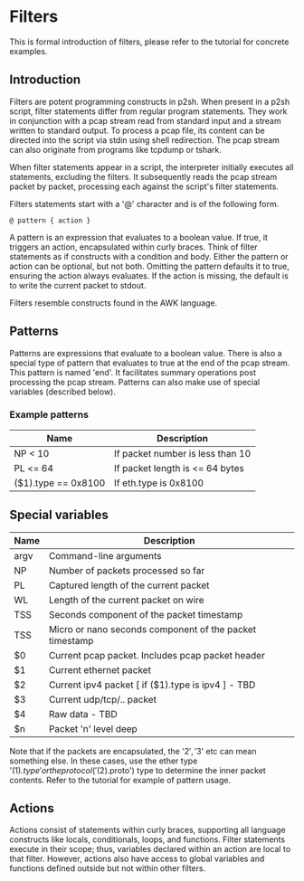 # Filters

This is formal introduction of filters, please refer to the tutorial for
concrete examples.

## Introduction

Filters are potent programming constructs in p2sh. When present in a
p2sh script, filter statements differ from regular program statements.
They work in conjunction with a pcap stream read from standard input and
a stream written to standard output. To process a pcap file, its content
can be directed into the script via stdin using shell redirection. The
pcap stream can also originate from programs like tcpdump or tshark.

When filter statements appear in a script, the interpreter initially
executes all statements, excluding the filters. It subsequently reads the
pcap stream packet by packet, processing each against the script's filter
statements.

Filters statements start with a '@' character and is of the following form.

```
@ pattern { action }
```

A pattern is an expression that evaluates to a boolean value. If true,
it triggers an action, encapsulated within curly braces. Think of filter
statements as if constructs with a condition and body. Either the pattern
or action can be optional, but not both. Omitting the pattern defaults it
to true, ensuring the action always evaluates. If the action is missing,
the default is to write the current packet to stdout.

Filters resemble constructs found in the AWK language.

## Patterns

Patterns are expressions that evaluate to a boolean value. There is also a
special type of pattern that evaluates to true at the end of the pcap stream.
This pattern is named 'end'. It facilitates summary operations post processing
the pcap stream. Patterns can also make use of special variables (described
below).

### Example patterns

| Name | Description |
|------|-------------|
| NP <  10 | If packet number is less than 10 |
| PL <= 64 | If packet length is <= 64 bytes |
| ($1).type == 0x8100 | If eth.type is 0x8100 |

## Special variables


| Name | Description |
|------|-------------|
| argv | Command-line arguments |
| NP | Number of packets processed so far |
| PL | Captured length of the current packet |
| WL | Length of the current packet on wire |
| TSS | Seconds component of the packet timestamp |
| TSS | Micro or nano seconds component of the packet timestamp |
| $0 | Current pcap packet. Includes pcap packet header |
| $1 | Current ethernet packet |
| $2 | Current ipv4 packet [ if ($1).type is ipv4 ] - TBD |
| $3 | Current udp/tcp/.. packet |
| $4 | Raw data - TBD |
| $n | Packet 'n' level deep |

Note that if the packets are encapsulated, the '$2', '$3' etc can mean
something else. In these cases, use the ether type '($1).type' or
the protocol ('($2).proto') type to determine the inner packet contents.
Refer to the tutorial for example of pattern usage.

## Actions

Actions consist of statements within curly braces, supporting all language
constructs like locals, conditionals, loops, and functions. Filter statements
execute in their scope; thus, variables declared within an action are local
to that filter. However, actions also have access to global variables and
functions defined outside but not within other filters.
